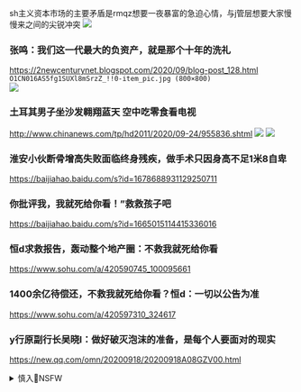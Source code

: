 sh主义资本市场的主要矛盾是rmqz想要一夜暴富的急迫心情，与j管层想要大家慢慢来之间的尖锐冲突
![](https://wx4.sinaimg.cn/large/d8b41602ly1gj2wue1qprj20n00c0n29.jpg)

### 张鸣：我们这一代最大的负资产，就是那个十年的洗礼
https://2newcenturynet.blogspot.com/2020/09/blog-post_128.html
`O1CN016AS5fg1SUXl8mSrzZ_!!0-item_pic.jpg (800×800)`<br>
![](https://img.alicdn.com/imgextra/i1/410212250/O1CN016AS5fg1SUXl8mSrzZ_!!0-item_pic.jpg)

### 土耳其男子坐沙发翱翔蓝天 空中吃零食看电视
http://www.chinanews.com/tp/hd2011/2020/09-24/955836.shtml
![](http://i2.chinanews.com/simg/hd/2020/09/24/73792483c4ab4737965e64e5e6d1ac64.jpg)
![](http://i2.chinanews.com/simg/hd/2020/09/24/d74bb8e32a34473c95824ae1971315fc.jpg)

### 淮安小伙断骨增高失败面临终身残疾，做手术只因身高不足1米8自卑
https://baijiahao.baidu.com/s?id=1678688931129250711

### 你批评我，我就死给你看！”救救孩子吧
https://baijiahao.baidu.com/s?id=1665015114415336016

### 恒d求救报告，轰动整个地产圈：不救我就死给你看
https://www.sohu.com/a/420590745_100095661

### 1400余亿待偿还，不救我就死给你看？恒d：一切以公告为准
https://www.sohu.com/a/420597310_324617

### y行原副行长吴晓l：做好破灭泡沫的准备，是每个人要面对的现实
https://new.qq.com/omn/20200918/20200918A08GZV00.html

<details><summary>慎入🔞NSFW</summary>

Not Safe For Work
![](https://upload.wikimedia.org/wikipedia/commons/thumb/d/d3/Biohazard_Symbol_Specification.png/210px-Biohazard_Symbol_Specification.png)

<details><summary><b>风险自理Use At Your Own Risk🈲</summary>

### 新j穆斯l被要求接受喝酒培训 以磨灭其m族特性
https://www.rfa.org/mandarin/yataibaodao/shaoshuminzu/QL-09242020042732.html

`Untitled-1.jpg (1252×704)`<br>
![](https://www.rfa.org/mandarin/yataibaodao/shaoshuminzu/QL-09242020042732.html/Untitled-1.jpg)

`m0924-ql1p3.jpg (1500×1371)`<br>
![](https://www.rfa.org/mandarin/yataibaodao/shaoshuminzu/QL-09242020042732.html/m0924-ql1p3.jpg)
新jz府在h族农历新年期间以“帮助贫困少数m族”为名，向w吾尔族、h萨克族等m斯林派发猪肉，

赛尔克j说，当局通过上述方式实现所谓的“去极端化

处罚斋月封斋的zgd员和g务员。从新j教育营获释的少数m族人士曾多次披露在被羁押期间，被要求喝酒、吃猪肉及吸烟。

### 安理会惊人一幕 美再提新冠来源zg外交官暴怒
https://www.rfi.fr/cn/zg/20200924-安理会惊人一幕-美再提新冠来源-zg外交官暴怒

zg新冠疫情初期的一系列做法，不断遭到西方诟病，大约也是zgz府最不愿意让别人提起的痛处，但是，美国一而再再二三抓住不放，质疑zg为什么在新冠疫情爆发初期ym疫情，为什么对外宣布可控可防，没有出现人传人，

</details>
</details>
